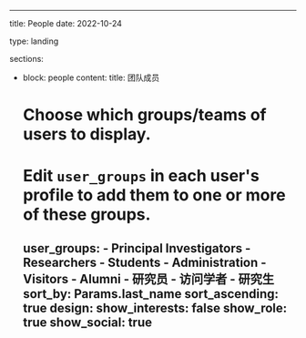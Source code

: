 ---
title: People
date: 2022-10-24

type: landing

sections:
  - block: people
    content:
      title: 团队成员
      # Choose which groups/teams of users to display.
      #   Edit `user_groups` in each user's profile to add them to one or more of these groups.
      user_groups:
          - Principal Investigators
          - Researchers
          - Students
          - Administration
          - Visitors
          - Alumni
          - 研究员
          - 访问学者
          - 研究生
      sort_by: Params.last_name
      sort_ascending: true
    design:
      show_interests: false
      show_role: true
      show_social: true
      ---